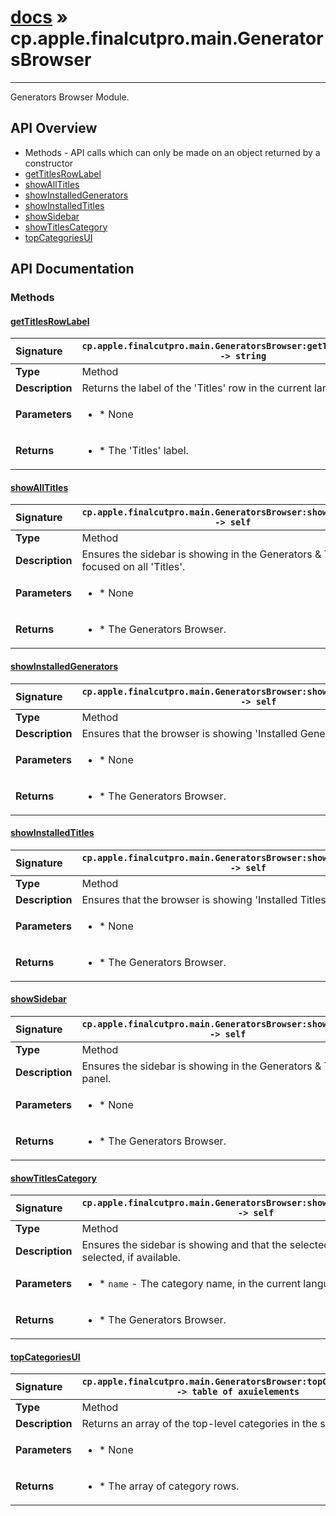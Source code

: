 # [docs](index.md) » cp.apple.finalcutpro.main.GeneratorsBrowser
---

Generators Browser Module.

## API Overview
* Methods - API calls which can only be made on an object returned by a constructor
 * [getTitlesRowLabel](#gettitlesrowlabel)
 * [showAllTitles](#showalltitles)
 * [showInstalledGenerators](#showinstalledgenerators)
 * [showInstalledTitles](#showinstalledtitles)
 * [showSidebar](#showsidebar)
 * [showTitlesCategory](#showtitlescategory)
 * [topCategoriesUI](#topcategoriesui)

## API Documentation

### Methods

#### [getTitlesRowLabel](#gettitlesrowlabel)
| <span style="float: left;">**Signature**</span> | <span style="float: left;">`cp.apple.finalcutpro.main.GeneratorsBrowser:getTitlesRowLabel() -> string` </span>                                                          |
| -----------------------------------------------------|---------------------------------------------------------------------------------------------------------|
| **Type**                                             | Method                                                                                         |
| **Description**                                      | Returns the label of the 'Titles' row in the current language.                                                                                         |
| **Parameters**                                       | <ul><li>* None</li></ul> |
| **Returns**                                          | <ul><li>* The 'Titles' label.</li></ul>          |

#### [showAllTitles](#showalltitles)
| <span style="float: left;">**Signature**</span> | <span style="float: left;">`cp.apple.finalcutpro.main.GeneratorsBrowser:showAllTitles() -> self` </span>                                                          |
| -----------------------------------------------------|---------------------------------------------------------------------------------------------------------|
| **Type**                                             | Method                                                                                         |
| **Description**                                      | Ensures the sidebar is showing in the Generators & Titles panel, focused on all 'Titles'.                                                                                         |
| **Parameters**                                       | <ul><li>* None</li></ul> |
| **Returns**                                          | <ul><li>* The Generators Browser.</li></ul>          |

#### [showInstalledGenerators](#showinstalledgenerators)
| <span style="float: left;">**Signature**</span> | <span style="float: left;">`cp.apple.finalcutpro.main.GeneratorsBrowser:showInstalledGenerators() -> self` </span>                                                          |
| -----------------------------------------------------|---------------------------------------------------------------------------------------------------------|
| **Type**                                             | Method                                                                                         |
| **Description**                                      | Ensures that the browser is showing 'Installed Generators'.                                                                                         |
| **Parameters**                                       | <ul><li>* None</li></ul> |
| **Returns**                                          | <ul><li>* The Generators Browser.</li></ul>          |

#### [showInstalledTitles](#showinstalledtitles)
| <span style="float: left;">**Signature**</span> | <span style="float: left;">`cp.apple.finalcutpro.main.GeneratorsBrowser:showInstalledTitles() -> self` </span>                                                          |
| -----------------------------------------------------|---------------------------------------------------------------------------------------------------------|
| **Type**                                             | Method                                                                                         |
| **Description**                                      | Ensures that the browser is showing 'Installed Titles'.                                                                                         |
| **Parameters**                                       | <ul><li>* None</li></ul> |
| **Returns**                                          | <ul><li>* The Generators Browser.</li></ul>          |

#### [showSidebar](#showsidebar)
| <span style="float: left;">**Signature**</span> | <span style="float: left;">`cp.apple.finalcutpro.main.GeneratorsBrowser:showSidebar() -> self` </span>                                                          |
| -----------------------------------------------------|---------------------------------------------------------------------------------------------------------|
| **Type**                                             | Method                                                                                         |
| **Description**                                      | Ensures the sidebar is showing in the Generators & Titles panel.                                                                                         |
| **Parameters**                                       | <ul><li>* None</li></ul> |
| **Returns**                                          | <ul><li>* The Generators Browser.</li></ul>          |

#### [showTitlesCategory](#showtitlescategory)
| <span style="float: left;">**Signature**</span> | <span style="float: left;">`cp.apple.finalcutpro.main.GeneratorsBrowser:showTitlesCategory(name) -> self` </span>                                                          |
| -----------------------------------------------------|---------------------------------------------------------------------------------------------------------|
| **Type**                                             | Method                                                                                         |
| **Description**                                      | Ensures the sidebar is showing and that the selected 'Titles' category is selected, if available.                                                                                         |
| **Parameters**                                       | <ul><li>* `name`		- The category name, in the current language.</li></ul> |
| **Returns**                                          | <ul><li>* The Generators Browser.</li></ul>          |

#### [topCategoriesUI](#topcategoriesui)
| <span style="float: left;">**Signature**</span> | <span style="float: left;">`cp.apple.finalcutpro.main.GeneratorsBrowser:topCategoriesUI() -> table of axuielements` </span>                                                          |
| -----------------------------------------------------|---------------------------------------------------------------------------------------------------------|
| **Type**                                             | Method                                                                                         |
| **Description**                                      | Returns an array of the top-level categories in the sidebar.                                                                                         |
| **Parameters**                                       | <ul><li>* None</li></ul> |
| **Returns**                                          | <ul><li>* The array of category rows.</li></ul>          |

